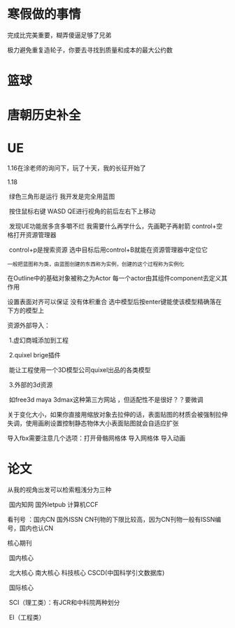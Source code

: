 # 寒假做的事情

完成比完美重要，糊弄傻逼足够了兄弟

极力避免重复造轮子，你要去寻找到质量和成本的最大公约数

# 篮球

# 唐朝历史补全

# UE

1.16在涂老师的询问下，玩了十天，我的长征开始了

1.18 

​	绿色三角形是运行 我开发是完全用蓝图

​	按住鼠标右键 	WASD QE进行视角的前后左右下上移动

​	发现UE功能居多贪多嚼不烂 我需要什么再学什么，先画靶子再射箭  control+空格打开资源管理器

​    control+p是搜索资源 选中目标后用control+B就能在资源管理器中定位它

 	一般把蓝图称为类，由蓝图创建的东西称为实例，创建的这个过程称为实例化

在Outline中的基础对象被称之为Actor 每一个actor由其组件component去定义其作用

设置表面对齐可以保证 没有体积重合  选中模型后按enter键能使该模型精确落在下方的模型上

资源外部导入：

​	1.虚幻商城添加到工程

​	2.quixel brige插件 

​			能让工程使用一个3D模型公司quixel出品的各类模型

​	3.外部的3d资源 

​			如free3d maya 3dmax这种第三方网站 ，但适配性不是很好？？要微调

关于变化大小，如果你直接用缩放对象去拉伸的话，表面贴图的材质会被强制拉伸失调，使用画刷设置控制静态物体大小表面贴图就会自适应扩张

导入fbx需要注意几个选项：打开骨骼网格体 导入网格体 导入动画

# 论文

从我的视角出发可以检索粗浅分为三种

​	国内知网  国外letpub 计算机CCF

看刊号 ：国内CN 国外ISSN  CN刊物的下限比较高，因为CN刊物一般有ISSN编号，国内也认CN

核心期刊 

​	国内核心

​		北大核心 南大核心 科技核心 CSCD(中国科学引文数据库)

​	国际核心

​		SCI（理工类）：有JCR和中科院两种划分

​		EI（工程类）
